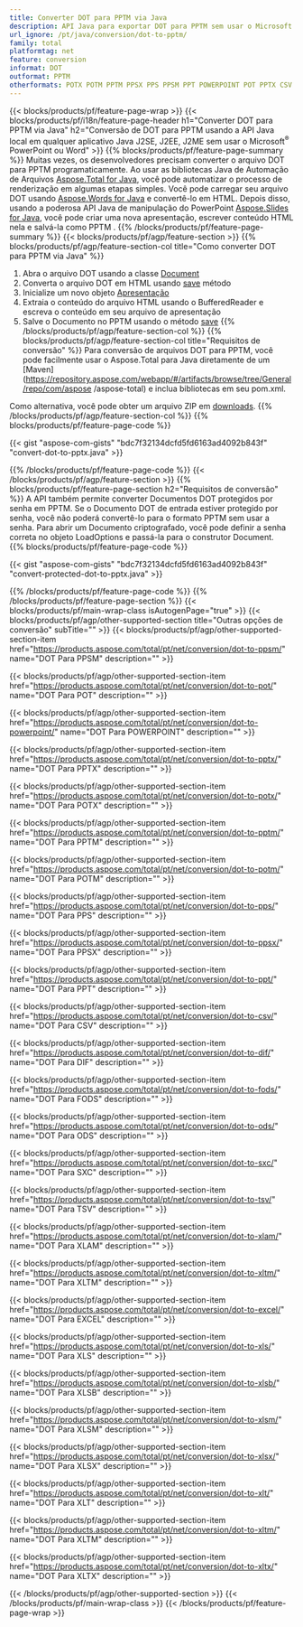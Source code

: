 ```yaml
---
title: Converter DOT para PPTM via Java
description: API Java para exportar DOT para PPTM sem usar o Microsoft Word ou PowerPoint
url_ignore: /pt/java/conversion/dot-to-pptm/
family: total
platformtag: net
feature: conversion
informat: DOT
outformat: PPTM
otherformats: POTX POTM PPTM PPSX PPS PPSM PPT POWERPOINT POT PPTX CSV DIF FODS ODS SXC TSV XLAM XLTM EXCEL XLS XLSB XLSM XLSX XLT XLTM XLTX
---
```

{{< blocks/products/pf/feature-page-wrap >}}
{{< blocks/products/pf/i18n/feature-page-header h1="Converter DOT para PPTM via Java" h2="Conversão de DOT para PPTM usando a API Java local em qualquer aplicativo Java J2SE, J2EE, J2ME sem usar o Microsoft<sup>&reg;</sup> PowerPoint ou Word" >}}
{{% blocks/products/pf/feature-page-summary %}}
Muitas vezes, os desenvolvedores precisam converter o arquivo DOT para PPTM programaticamente. Ao usar as bibliotecas Java de Automação de Arquivos [Aspose.Total for Java](https://products.aspose.com/total/java/), você pode automatizar o processo de renderização em algumas etapas simples. Você pode carregar seu arquivo DOT usando [Aspose.Words for Java](https://products.aspose.com/words/java/) e convertê-lo em HTML. Depois disso, usando a poderosa API Java de manipulação do PowerPoint [Aspose.Slides for Java](https://products.aspose.com/slides/java/), você pode criar uma nova apresentação, escrever conteúdo HTML nela e salvá-la como PPTM .
{{% /blocks/products/pf/feature-page-summary  %}}
{{< blocks/products/pf/agp/feature-section >}}
{{% blocks/products/pf/agp/feature-section-col title="Como converter DOT para PPTM via Java" %}}
1. Abra o arquivo DOT usando a classe [Document](https://apireference.aspose.com/words/java/com.aspose.words/Document)
2. Converta o arquivo DOT em HTML usando [save](https://apireference.aspose.com/words/java/com.aspose.words/Document#save(java.lang.String,com.aspose.words.SaveOptions)) método
3. Inicialize um novo objeto [Apresentação](https://apireference.aspose.com/slides/java/com.aspose.slides/Presentation)
5. Extraia o conteúdo do arquivo HTML usando o BufferedReader e escreva o conteúdo em seu arquivo de apresentação
6. Salve o Documento no PPTM usando o método [save](https://apireference.aspose.com/slides/java/com.aspose.slides/Presentation#save-java.io.OutputStream-int-)
{{% /blocks/products/pf/agp/feature-section-col %}}
{{% blocks/products/pf/agp/feature-section-col title="Requisitos de conversão" %}}
Para conversão de arquivos DOT para PPTM, você pode facilmente usar o Aspose.Total para Java diretamente de um [Maven](https://repository.aspose.com/webapp/#/artifacts/browse/tree/General/repo/com/aspose /aspose-total) e inclua bibliotecas em seu pom.xml.

Como alternativa, você pode obter um arquivo ZIP em [downloads](https://downloads.aspose.com/total/java).
{{% /blocks/products/pf/agp/feature-section-col %}}
{{% blocks/products/pf/feature-page-code %}}

{{< gist "aspose-com-gists" "bdc7f32134dcfd5fd6163ad4092b843f" "convert-dot-to-pptx.java" >}}


{{% /blocks/products/pf/feature-page-code %}}
{{< /blocks/products/pf/agp/feature-section >}}
{{% blocks/products/pf/feature-page-section  h2="Requisitos de conversão" %}}
A API também permite converter Documentos DOT protegidos por senha em PPTM. Se o Documento DOT de entrada estiver protegido por senha, você não poderá convertê-lo para o formato PPTM sem usar a senha. Para abrir um Documento criptografado, você pode definir a senha correta no objeto LoadOptions e passá-la para o construtor Document.  
{{% blocks/products/pf/feature-page-code %}}

{{< gist "aspose-com-gists" "bdc7f32134dcfd5fd6163ad4092b843f" "convert-protected-dot-to-pptx.java" >}}

{{% /blocks/products/pf/feature-page-code  %}}
{{% /blocks/products/pf/feature-page-section %}}
{{< blocks/products/pf/main-wrap-class isAutogenPage="true" >}}
{{< blocks/products/pf/agp/other-supported-section title="Outras opções de conversão" subTitle="" >}}
{{< blocks/products/pf/agp/other-supported-section-item href="https://products.aspose.com/total/pt/net/conversion/dot-to-ppsm/" name="DOT Para PPSM" description="" >}}

{{< blocks/products/pf/agp/other-supported-section-item href="https://products.aspose.com/total/pt/net/conversion/dot-to-pot/" name="DOT Para POT" description="" >}}

{{< blocks/products/pf/agp/other-supported-section-item href="https://products.aspose.com/total/pt/net/conversion/dot-to-powerpoint/" name="DOT Para POWERPOINT" description="" >}}

{{< blocks/products/pf/agp/other-supported-section-item href="https://products.aspose.com/total/pt/net/conversion/dot-to-pptx/" name="DOT Para PPTX" description="" >}}

{{< blocks/products/pf/agp/other-supported-section-item href="https://products.aspose.com/total/pt/net/conversion/dot-to-potx/" name="DOT Para POTX" description="" >}}

{{< blocks/products/pf/agp/other-supported-section-item href="https://products.aspose.com/total/pt/net/conversion/dot-to-pptm/" name="DOT Para PPTM" description="" >}}

{{< blocks/products/pf/agp/other-supported-section-item href="https://products.aspose.com/total/pt/net/conversion/dot-to-potm/" name="DOT Para POTM" description="" >}}

{{< blocks/products/pf/agp/other-supported-section-item href="https://products.aspose.com/total/pt/net/conversion/dot-to-pps/" name="DOT Para PPS" description="" >}}

{{< blocks/products/pf/agp/other-supported-section-item href="https://products.aspose.com/total/pt/net/conversion/dot-to-ppsx/" name="DOT Para PPSX" description="" >}}

{{< blocks/products/pf/agp/other-supported-section-item href="https://products.aspose.com/total/pt/net/conversion/dot-to-ppt/" name="DOT Para PPT" description="" >}}

{{< blocks/products/pf/agp/other-supported-section-item href="https://products.aspose.com/total/pt/net/conversion/dot-to-csv/" name="DOT Para CSV" description="" >}}

{{< blocks/products/pf/agp/other-supported-section-item href="https://products.aspose.com/total/pt/net/conversion/dot-to-dif/" name="DOT Para DIF" description="" >}}

{{< blocks/products/pf/agp/other-supported-section-item href="https://products.aspose.com/total/pt/net/conversion/dot-to-fods/" name="DOT Para FODS" description="" >}}

{{< blocks/products/pf/agp/other-supported-section-item href="https://products.aspose.com/total/pt/net/conversion/dot-to-ods/" name="DOT Para ODS" description="" >}}

{{< blocks/products/pf/agp/other-supported-section-item href="https://products.aspose.com/total/pt/net/conversion/dot-to-sxc/" name="DOT Para SXC" description="" >}}

{{< blocks/products/pf/agp/other-supported-section-item href="https://products.aspose.com/total/pt/net/conversion/dot-to-tsv/" name="DOT Para TSV" description="" >}}

{{< blocks/products/pf/agp/other-supported-section-item href="https://products.aspose.com/total/pt/net/conversion/dot-to-xlam/" name="DOT Para XLAM" description="" >}}

{{< blocks/products/pf/agp/other-supported-section-item href="https://products.aspose.com/total/pt/net/conversion/dot-to-xltm/" name="DOT Para XLTM" description="" >}}

{{< blocks/products/pf/agp/other-supported-section-item href="https://products.aspose.com/total/pt/net/conversion/dot-to-excel/" name="DOT Para EXCEL" description="" >}}

{{< blocks/products/pf/agp/other-supported-section-item href="https://products.aspose.com/total/pt/net/conversion/dot-to-xls/" name="DOT Para XLS" description="" >}}

{{< blocks/products/pf/agp/other-supported-section-item href="https://products.aspose.com/total/pt/net/conversion/dot-to-xlsb/" name="DOT Para XLSB" description="" >}}

{{< blocks/products/pf/agp/other-supported-section-item href="https://products.aspose.com/total/pt/net/conversion/dot-to-xlsm/" name="DOT Para XLSM" description="" >}}

{{< blocks/products/pf/agp/other-supported-section-item href="https://products.aspose.com/total/pt/net/conversion/dot-to-xlsx/" name="DOT Para XLSX" description="" >}}

{{< blocks/products/pf/agp/other-supported-section-item href="https://products.aspose.com/total/pt/net/conversion/dot-to-xlt/" name="DOT Para XLT" description="" >}}

{{< blocks/products/pf/agp/other-supported-section-item href="https://products.aspose.com/total/pt/net/conversion/dot-to-xltm/" name="DOT Para XLTM" description="" >}}

{{< blocks/products/pf/agp/other-supported-section-item href="https://products.aspose.com/total/pt/net/conversion/dot-to-xltx/" name="DOT Para XLTX" description="" >}}


{{< /blocks/products/pf/agp/other-supported-section >}}
{{< /blocks/products/pf/main-wrap-class >}}
{{< /blocks/products/pf/feature-page-wrap >}}